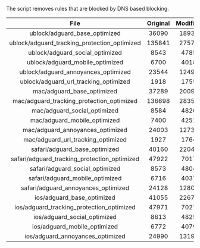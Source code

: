 The script removes rules that are blocked by DNS based blocking.


| File | Original | Modified |
|:----:|:-----:|:-----:|
| ublock/adguard_base_optimized | 36090 | 18930 |
| ublock/adguard_tracking_protection_optimized | 135841 | 27575 |
| ublock/adguard_social_optimized | 8543 | 4785 |
| ublock/adguard_mobile_optimized | 6700 | 4018 |
| ublock/adguard_annoyances_optimized | 23544 | 12495 |
| ublock/adguard_url_tracking_optimized | 1918 | 1755 |
| mac/adguard_base_optimized | 37289 | 20096 |
| mac/adguard_tracking_protection_optimized | 136698 | 28352 |
| mac/adguard_social_optimized | 8584 | 4820 |
| mac/adguard_mobile_optimized | 7400 | 4251 |
| mac/adguard_annoyances_optimized | 24003 | 12733 |
| mac/adguard_url_tracking_optimized | 1927 | 1764 |
| safari/adguard_base_optimized | 40160 | 22047 |
| safari/adguard_tracking_protection_optimized | 47922 | 7017 |
| safari/adguard_social_optimized | 8573 | 4804 |
| safari/adguard_mobile_optimized | 6716 | 4037 |
| safari/adguard_annoyances_optimized | 24128 | 12806 |
| ios/adguard_base_optimized | 41055 | 22673 |
| ios/adguard_tracking_protection_optimized | 47971 | 7027 |
| ios/adguard_social_optimized | 8613 | 4825 |
| ios/adguard_mobile_optimized | 6772 | 4079 |
| ios/adguard_annoyances_optimized | 24990 | 13199 |